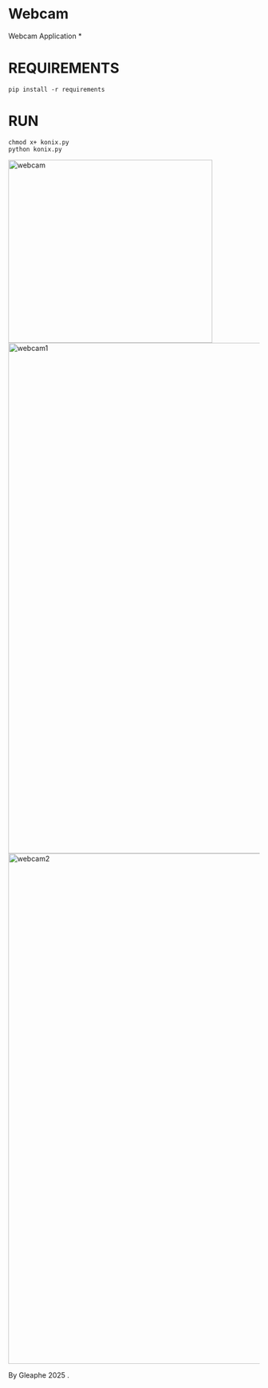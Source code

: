 # Webcam
Webcam Application *

# REQUIREMENTS

    pip install -r requirements 

# RUN 

    chmod x+ konix.py
    python konix.py

<img width="409" height="367" alt="webcam" src="https://github.com/user-attachments/assets/aec87ec9-c3c9-4d54-9a58-9666baf8d75c" />

<img width="1280" height="1024" alt="webcam1" src="https://github.com/user-attachments/assets/65097749-de23-42d1-a484-76270d09625d" />

<img width="1280" height="1024" alt="webcam2" src="https://github.com/user-attachments/assets/ae95dd58-c9c3-4873-95c9-47a4e0a9e6f5" />


By Gleaphe 2025 . 

